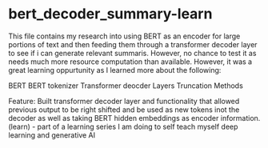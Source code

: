 # bert_decoder_summary-learn
This file contains my research into using BERT as an encoder for large portions of text and then feeding them through a transformer decoder layer to see if i can generate relevant summaris. However, no chance to test it as needs much more resource computation than available. However, it was a great learning oppurtunity as I learned more about the following:

BERT
BERT tokenizer
Transformer deocder Layers
Truncation Methods

Feature: Built transformer decoder layer and functionality that allowed previous output to be right shifted and be used as new tokens inot the decoder as well as taking BERT hidden embeddings as encoder information.
(learn) - part of a learning series I am doing to self teach myself deep learning and generative AI 
